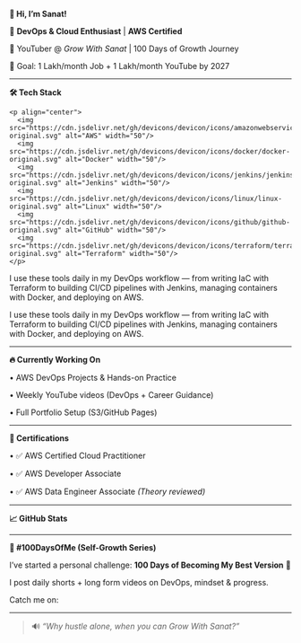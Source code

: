 **👋 Hi, I’m Sanat!**

  

🚀 **DevOps & Cloud Enthusiast** | **AWS Certified**

🎥 YouTuber @ _Grow With Sanat_ | 100 Days of Growth Journey

🎯 Goal: 1 Lakh/month Job + 1 Lakh/month YouTube by 2027

---

**🛠️ Tech Stack**

```
<p align="center">
  <img src="https://cdn.jsdelivr.net/gh/devicons/devicon/icons/amazonwebservices/amazonwebservices-original.svg" alt="AWS" width="50"/>
  <img src="https://cdn.jsdelivr.net/gh/devicons/devicon/icons/docker/docker-original.svg" alt="Docker" width="50"/>
  <img src="https://cdn.jsdelivr.net/gh/devicons/devicon/icons/jenkins/jenkins-original.svg" alt="Jenkins" width="50"/>
  <img src="https://cdn.jsdelivr.net/gh/devicons/devicon/icons/linux/linux-original.svg" alt="Linux" width="50"/>
  <img src="https://cdn.jsdelivr.net/gh/devicons/devicon/icons/github/github-original.svg" alt="GitHub" width="50"/>
  <img src="https://cdn.jsdelivr.net/gh/devicons/devicon/icons/terraform/terraform-original.svg" alt="Terraform" width="50"/>
</p>
```

I use these tools daily in my DevOps workflow — from writing IaC with Terraform to building CI/CD pipelines with Jenkins, managing containers with Docker, and deploying on AWS.

  

I use these tools daily in my DevOps workflow — from writing IaC with Terraform to building CI/CD pipelines with Jenkins, managing containers with Docker, and deploying on AWS.

---

**🔥 Currently Working On**

• AWS DevOps Projects & Hands-on Practice

• Weekly YouTube videos (DevOps + Career Guidance)

• Full Portfolio Setup (S3/GitHub Pages)

---

**🧠 Certifications**

• ✅ AWS Certified Cloud Practitioner

• ✅ AWS Developer Associate

• ✅ AWS Data Engineer Associate _(Theory reviewed)_

---

**📈 GitHub Stats**

---

**📅 #100DaysOfMe (Self-Growth Series)**

  

I’ve started a personal challenge: **100 Days of Becoming My Best Version** 💪

I post daily shorts + long form videos on DevOps, mindset & progress.

  

Catch me on:

---

> 🔊 _“Why hustle alone, when you can Grow With Sanat?”_